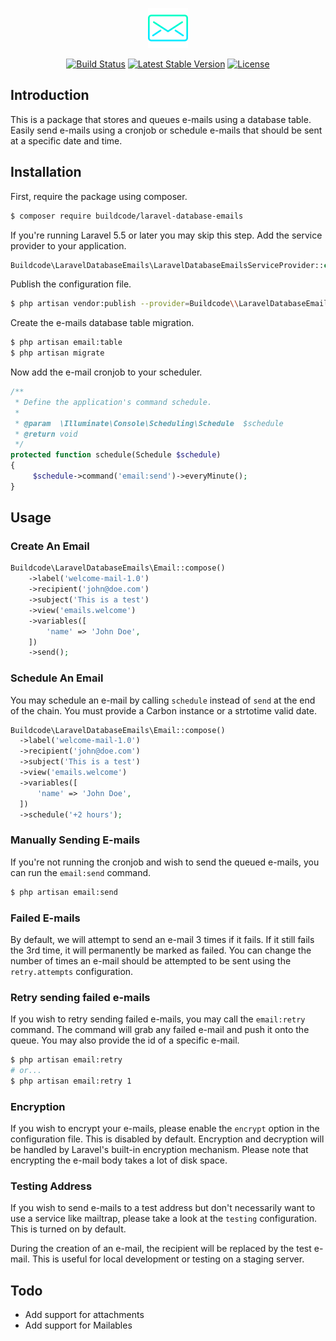 <p align="center">
  <img src="/logo.png">
</p>
<p align="center">
<a href="https://travis-ci.org/stackkit/laravel-database-emails"><img src="https://travis-ci.org/stackkit/laravel-database-emails.svg?branch=master" alt="Build Status"></a>
<a href="https://packagist.org/packages/buildcode/laravel-database-emails"><img src="https://poser.pugx.org/buildcode/laravel-database-emails/v/stable.svg" alt="Latest Stable Version"></a>
<a href="https://packagist.org/packages/buildcode/laravel-database-emails"><img src="https://poser.pugx.org/buildcode/laravel-database-emails/license.svg" alt="License"></a>
</p>

## Introduction

This is a package that stores and queues e-mails using a database table. Easily send e-mails using a cronjob or schedule e-mails that should be sent at a specific date and time.
## Installation

First, require the package using composer.

```bash
$ composer require buildcode/laravel-database-emails
```

If you're running Laravel 5.5 or later you may skip this step. Add the service provider to your application.

```php
Buildcode\LaravelDatabaseEmails\LaravelDatabaseEmailsServiceProvider::class,
```

Publish the configuration file.

```bash
$ php artisan vendor:publish --provider=Buildcode\\LaravelDatabaseEmails\\LaravelDatabaseEmailsServiceProvider
```

Create the e-mails database table migration.

```bash
$ php artisan email:table
$ php artisan migrate
```

Now add the e-mail cronjob to your scheduler.

```php
/**
 * Define the application's command schedule.
 *
 * @param  \Illuminate\Console\Scheduling\Schedule  $schedule
 * @return void
 */
protected function schedule(Schedule $schedule)
{
     $schedule->command('email:send')->everyMinute();
}
```

## Usage

### Create An Email

```php
Buildcode\LaravelDatabaseEmails\Email::compose()
    ->label('welcome-mail-1.0')
    ->recipient('john@doe.com')
    ->subject('This is a test')
    ->view('emails.welcome')
    ->variables([
        'name' => 'John Doe',
    ])
    ->send();
```

### Schedule An Email

You may schedule an e-mail by calling `schedule` instead of `send` at the end of the chain. You must provide a Carbon instance or a strtotime valid date.

```php
Buildcode\LaravelDatabaseEmails\Email::compose()
  ->label('welcome-mail-1.0')
  ->recipient('john@doe.com')
  ->subject('This is a test')
  ->view('emails.welcome')
  ->variables([
      'name' => 'John Doe',
  ])
  ->schedule('+2 hours');
```

### Manually Sending E-mails

If you're not running the cronjob and wish to send the queued e-mails, you can run the `email:send` command.

```bash
$ php artisan email:send
```

### Failed E-mails

By default, we will attempt to send an e-mail 3 times if it fails. If it still fails the 3rd time, it will permanently be marked as failed. You can change the number of times an e-mail should be attempted to be sent using the `retry.attempts` configuration.

### Retry sending failed e-mails

If you wish to retry sending failed e-mails, you may call the `email:retry` command. The command will grab any failed e-mail and push it onto the queue. You may also provide the id of a specific e-mail.

```bash
$ php artisan email:retry
# or...
$ php artisan email:retry 1
```

### Encryption

If you wish to encrypt your e-mails, please enable the `encrypt` option in the configuration file. This is disabled by default. Encryption and decryption will be handled by Laravel's built-in encryption mechanism. Please note that encrypting the e-mail body takes a lot of disk space.

### Testing Address

If you wish to send e-mails to a test address but don't necessarily want to use a service like mailtrap, please take a look at the `testing` configuration. This is turned on by default.

During the creation of an e-mail, the recipient will be replaced by the test e-mail. This is useful for local development or testing on a staging server.

## Todo

- Add support for attachments
- Add support for Mailables
